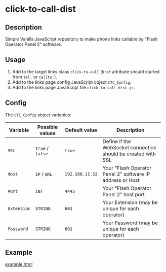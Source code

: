 # click-to-call-dist

## Description

Simple Vanilla JavaScript repository to make phone links callable by "Flash Operator Panel 2" software.


## Usage

1. Add to the target links class `click-to-call` (`href` attribute should started from `tel:` or `callto:`).
2. Add to the links page config JavaScript object `CTC_Config`.
3. Add to the links page JavaScript file `click-to-call-dist.js`.


## Config

The `CTC_Config` object variables:

| Variable | Possible values | Default value | Description |
| ------ | ------- | ------- | ------ |
| `SSL` | `true` / `false` | `true` | Define if the WebSocket connection should be created with SSL |
| `Host` | `IP` / `URL` | `192.168.11.52` | Your "Flash Operator Panel 2" software IP address or Host |
| `Port` | `INT` | `4445` | Your "Flash Operator Panel 2" host port |
| `Extension` | `STRING` | `601` | Your Extension (may be unique for each operator) |
| `Password` | `STRING` | `601` | Your Password (may be unique for each operator) |




## Example

[example.html](example.html)

